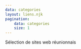 ```yaml
---
data: categories
layout: liens.njk
pagination:
    data: categories
    size: 1
---
```


Sélection de sites web réunionnais
